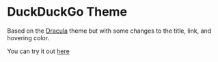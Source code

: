 # DuckDuckGo Theme
Based on the [Dracula](https://github.com/dracula/duckduckgo?tab=readme-ov-file) theme but with some changes to the title, link, and hovering color. 

You can try it out [here](https://duckduckgo.com/?ko=s&kp=-2&kad=en_US&k1=-1&kaq=-1&kl=wt-wt&k7=282a36&k8=cdcdcd&kj=282a36&kaa=bd93f9&k9=e5e5e5&k21=282a36&kx=888882&kav=1&kak=-1&kax=-1&kap=-1&kau=-1&ks=s)
